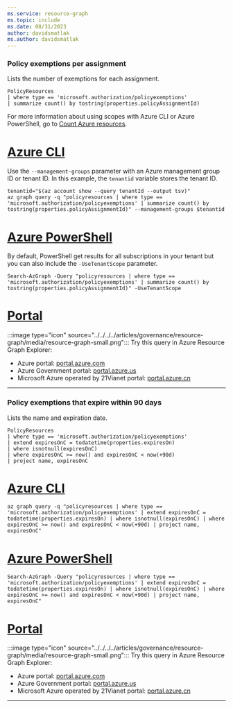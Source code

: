 ```yaml
---
ms.service: resource-graph
ms.topic: include
ms.date: 08/31/2023
author: davidsmatlak
ms.author: davidsmatlak
---
```


### Policy exemptions per assignment

Lists the number of exemptions for each assignment.

```kusto
PolicyResources
| where type == 'microsoft.authorization/policyexemptions'
| summarize count() by tostring(properties.policyAssignmentId)
```

For more information about using scopes with Azure CLI or Azure PowerShell, go to [Count Azure resources](../../resource-graph/samples/starter.md#count-azure-resources).

# [Azure CLI](#tab/azure-cli)

Use the `--management-groups` parameter with an Azure management group ID or tenant ID. In this example, the `tenantid` variable stores the tenant ID.

```azurecli-interactive
tenantid="$(az account show --query tenantId --output tsv)"
az graph query -q "policyresources | where type == 'microsoft.authorization/policyexemptions' | summarize count() by tostring(properties.policyAssignmentId)" --management-groups $tenantid
```

# [Azure PowerShell](#tab/azure-powershell)

By default, PowerShell get results for all subscriptions in your tenant but you can also include the `-UseTenantScope` parameter.

```azurepowershell-interactive
Search-AzGraph -Query "policyresources | where type == 'microsoft.authorization/policyexemptions' | summarize count() by tostring(properties.policyAssignmentId)" -UseTenantScope
```

# [Portal](#tab/azure-portal)

:::image type="icon" source="../../../../articles/governance/resource-graph/media/resource-graph-small.png"::: Try this query in Azure Resource Graph Explorer:

- Azure portal: <a href="https://portal.azure.com/?feature.customportal=false#blade/HubsExtension/ArgQueryBlade/query/policyresources%0D%0A%7C%20where%20type%20%3D%3D%20%27microsoft.authorization%2Fpolicyexemptions%27%0D%0A%7C%20summarize%20count%28%29%20by%20tostring%28properties.policyAssignmentId%29" target="_blank">portal.azure.com</a>
- Azure Government portal: <a href="https://portal.azure.us/?feature.customportal=false#blade/HubsExtension/ArgQueryBlade/query/policyresources%0D%0A%7C%20where%20type%20%3D%3D%20%27microsoft.authorization%2Fpolicyexemptions%27%0D%0A%7C%20summarize%20count%28%29%20by%20tostring%28properties.policyAssignmentId%29" target="_blank">portal.azure.us</a>
- Microsoft Azure operated by 21Vianet portal: <a href="https://portal.azure.cn/?feature.customportal=false#blade/HubsExtension/ArgQueryBlade/query/policyresources%0D%0A%7C%20where%20type%20%3D%3D%20%27microsoft.authorization%2Fpolicyexemptions%27%0D%0A%7C%20summarize%20count%28%29%20by%20tostring%28properties.policyAssignmentId%29" target="_blank">portal.azure.cn</a>

---

### Policy exemptions that expire within 90 days

Lists the name and expiration date.

```kusto
PolicyResources
| where type == 'microsoft.authorization/policyexemptions'
| extend expiresOnC = todatetime(properties.expiresOn)
| where isnotnull(expiresOnC)
| where expiresOnC >= now() and expiresOnC < now(+90d)
| project name, expiresOnC
```

# [Azure CLI](#tab/azure-cli)

```azurecli-interactive
az graph query -q "policyresources | where type == 'microsoft.authorization/policyexemptions' | extend expiresOnC = todatetime(properties.expiresOn) | where isnotnull(expiresOnC) | where expiresOnC >= now() and expiresOnC < now(+90d) | project name, expiresOnC"
```

# [Azure PowerShell](#tab/azure-powershell)

```azurepowershell-interactive
Search-AzGraph -Query "policyresources | where type == 'microsoft.authorization/policyexemptions' | extend expiresOnC = todatetime(properties.expiresOn) | where isnotnull(expiresOnC) | where expiresOnC >= now() and expiresOnC < now(+90d) | project name, expiresOnC"
```

# [Portal](#tab/azure-portal)

:::image type="icon" source="../../../../articles/governance/resource-graph/media/resource-graph-small.png"::: Try this query in Azure Resource Graph Explorer:

- Azure portal: <a href="https://portal.azure.com/?feature.customportal=false#blade/HubsExtension/ArgQueryBlade/query/policyresources%0D%0A%7C%20where%20type%20%3D%3D%20%27microsoft.authorization%2Fpolicyexemptions%27%0D%0A%7C%20extend%20expiresOnC%20%3D%20todatetime%28properties.expiresOn%29%0D%0A%7C%20where%20isnotnull%28expiresOnC%29%0D%0A%7C%20where%20expiresOnC%20%3E%3D%20now%28%29%20and%20expiresOnC%20%3C%20now%28%2B90d%29%0D%0A%7C%20project%20name%2C%20expiresOnC" target="_blank">portal.azure.com</a>
- Azure Government portal: <a href="https://portal.azure.us/?feature.customportal=false#blade/HubsExtension/ArgQueryBlade/query/policyresources%0D%0A%7C%20where%20type%20%3D%3D%20%27microsoft.authorization%2Fpolicyexemptions%27%0D%0A%7C%20extend%20expiresOnC%20%3D%20todatetime%28properties.expiresOn%29%0D%0A%7C%20where%20isnotnull%28expiresOnC%29%0D%0A%7C%20where%20expiresOnC%20%3E%3D%20now%28%29%20and%20expiresOnC%20%3C%20now%28%2B90d%29%0D%0A%7C%20project%20name%2C%20expiresOnC" target="_blank">portal.azure.us</a>
- Microsoft Azure operated by 21Vianet portal: <a href="https://portal.azure.cn/?feature.customportal=false#blade/HubsExtension/ArgQueryBlade/query/policyresources%0D%0A%7C%20where%20type%20%3D%3D%20%27microsoft.authorization%2Fpolicyexemptions%27%0D%0A%7C%20extend%20expiresOnC%20%3D%20todatetime%28properties.expiresOn%29%0D%0A%7C%20where%20isnotnull%28expiresOnC%29%0D%0A%7C%20where%20expiresOnC%20%3E%3D%20now%28%29%20and%20expiresOnC%20%3C%20now%28%2B90d%29%0D%0A%7C%20project%20name%2C%20expiresOnC" target="_blank">portal.azure.cn</a>

---
